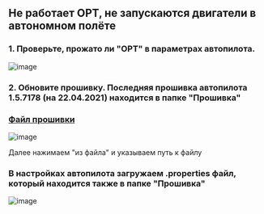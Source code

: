 ## Не работает OPT, не запускаются двигатели в автономном полёте

### 1. Проверьте, прожато ли "OPT" в параметрах автопилота.

![image](https://user-images.githubusercontent.com/37597315/115717706-1a2afc00-a383-11eb-98e7-c51d0c3d5f2a.png)

### 2. Обновите прошивку. Последняя прошивка автопилота 1.5.7178 (на 22.04.2021) находится в папке "Прошивка"

### [Файл прошивки](Прошивка/pioneer_lua-education-v12-boot_gs_dev-1.6.7178-113a71fd6.bin)

![image](https://user-images.githubusercontent.com/37597315/115718093-7857df00-a383-11eb-8a04-38c04f53757b.png)

Далее нажимаем "из файла" и указываем путь к файлу

### В настройках автопилота загружаем .properties файл, который находится также в папке "Прошивка"

![image](https://user-images.githubusercontent.com/37597315/115718468-cd93f080-a383-11eb-88a3-7cd56cab3172.png)
